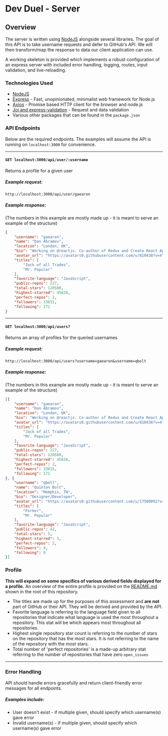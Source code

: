 # Dev Duel - Server

## Overview

The server is written using [NodeJS](https://nodejs.org/api/documentation.html) alongside several libraries. The goal of this API is to take username requests and defer to GitHub's API. We will then transform/map the response to data our client application can use.

A working skeleton is provided which implements a robust configuration of an express server with included error handling, logging, routes, input validation, and live-reloading.

### Technologies Used
- [NodeJS](https://nodejs.org/api/documentation.html)
- [Express](https://expressjs.com/en/4x/api.html) - Fast, unopinionated, minimalist web framework for Node.js
- [Axios](https://www.npmjs.com/package/axios) - Promise based HTTP client for the browser and node.js
- [Joi and express-validation](https://developer.mozilla.org/en-US/docs/Web/API/Fetch_API) - Request and data validation
- Various other packages that can be found in the `package.json`

### API Endpoints
Below are the required endpoints. The examples will assume the API is running on `localhost:3000` for convenience.

---

#### `GET localhost:3000/api/user/:username`
Returns a profile for a given user

##### Example request:
`http://localhost:3000/api/user/gaearon`

##### Example response:
(The numbers in this example are mostly made up - it is meant to serve an example of the structure)
```json
{
    "username": "gaearon",
    "name": "Dan Abramov",
    "location": "London, UK",
    "bio": "Working on @reactjs. Co-author of Redux and Create React App. Building tools for humans.",
    "avatar_url": "https://avatars0.githubusercontent.com/u/810438?v=4",
    "titles": [
        "Jack of all Trades",
        "Mr. Popular"
    ],
    "favorite-language": "JavaScript",
    "public-repos": 227,
    "total-stars": 120580,
    "highest-starred": 45820,
    "perfect-repos": 2,
    "followers": 33015,
    "following": 171
}
```
---
#### `GET localhost:3000/api/users?`
Returns an array of profiles for the queried usernames

##### Example request:
`http://localhost:3000/api/users?username=gaearon&username=qbolt`

##### Example response:
(The numbers in this example are mostly made up - it is meant to serve an example of the structure)
```json
[{
    "username": "gaearon",
    "name": "Dan Abramov",
    "location": "London, UK",
    "bio": "Working on @reactjs. Co-author of Redux and Create React App. Building tools for humans.",
    "avatar_url": "https://avatars0.githubusercontent.com/u/810438?v=4",
    "titles": [
        "Jack of all Trades",
        "Mr. Popular"
    ],
    "favorite-language": "JavaScript",
    "public-repos": 227,
    "total-stars": 120580,
    "highest-starred": 45820,
    "perfect-repos": 2,
    "followers": 33015,
    "following": 171
}, {
    "username": "qbolt",
    "name": "Quinton Bolt",
    "location": "Memphis, TN",
    "bio": "Designer/Developer",
    "avatar_url": "https://avatars0.githubusercontent.com/u/17500092?v=4",
    "titles": [
        "Forker",
        "Mr. Popular"
    ],
    "favorite-language": "JavaScript",
    "public-repos": 42,
    "total-stars": 5,
    "highest-starred": 3,
    "perfect-repos": 2,
    "followers": 4,
    "following": 0
}]
```


### Profile

**This will expand on some specifics of various derived fields displayed for a profile.** An overview of the entire profile is provided on the [README.md](../README.md) shown in the root of this repository. 

- The titles are made up for the purposes of this assessment and **are not** part of GitHub or their API. They will be derived and provided by the API. 
- Favorite language is referring to the language field given to all repositories that indicate what language is used the most throughout a repository. This stat will be which appears most throughout all repositories.
- Highest single repository star count is referring to the number of stars on the repository that has the most stars. It is not referring to the name of the repository with the most stars.
- Total number of 'perfect repositories' is a made-up arbitrary stat referring to the number of repositories that have zero `open_issues`

---
### Error Handling
API should handle errors gracefully and return client-friendly error messages for all endpoints. 
##### Examples include:
- User doesn't exist - if multiple given, should specify which username(s) gave error
- Invalid username(s) - if multiple given, should specify which username(s) gave error

